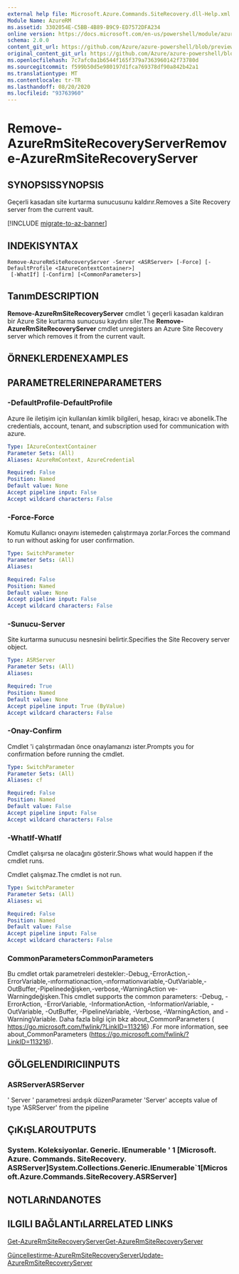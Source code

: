 ```yaml
---
external help file: Microsoft.Azure.Commands.SiteRecovery.dll-Help.xml
Module Name: AzureRM
ms.assetid: 3302054E-C5BB-4B89-B9C9-ED7572DFA234
online version: https://docs.microsoft.com/en-us/powershell/module/azurerm.siterecovery/remove-azurermsiterecoveryserver
schema: 2.0.0
content_git_url: https://github.com/Azure/azure-powershell/blob/preview/src/ResourceManager/SiteRecovery/Commands.SiteRecovery/help/Remove-AzureRmSiteRecoveryServer.md
original_content_git_url: https://github.com/Azure/azure-powershell/blob/preview/src/ResourceManager/SiteRecovery/Commands.SiteRecovery/help/Remove-AzureRmSiteRecoveryServer.md
ms.openlocfilehash: 7c7afc0a1b6544f165f379a7363960142f73780d
ms.sourcegitcommit: f599b50d5e980197d1fca769378df90a842b42a1
ms.translationtype: MT
ms.contentlocale: tr-TR
ms.lasthandoff: 08/20/2020
ms.locfileid: "93763960"
---
```

# <span data-ttu-id="6ea12-101">Remove-AzureRmSiteRecoveryServer</span><span class="sxs-lookup"><span data-stu-id="6ea12-101">Remove-AzureRmSiteRecoveryServer</span></span>

## <span data-ttu-id="6ea12-102">SYNOPSIS</span><span class="sxs-lookup"><span data-stu-id="6ea12-102">SYNOPSIS</span></span>
<span data-ttu-id="6ea12-103">Geçerli kasadan site kurtarma sunucusunu kaldırır.</span><span class="sxs-lookup"><span data-stu-id="6ea12-103">Removes a Site Recovery server from the current vault.</span></span>

[!INCLUDE [migrate-to-az-banner](../../includes/migrate-to-az-banner.md)]

## <span data-ttu-id="6ea12-104">INDEKI</span><span class="sxs-lookup"><span data-stu-id="6ea12-104">SYNTAX</span></span>

```
Remove-AzureRmSiteRecoveryServer -Server <ASRServer> [-Force] [-DefaultProfile <IAzureContextContainer>]
 [-WhatIf] [-Confirm] [<CommonParameters>]
```

## <span data-ttu-id="6ea12-105">Tanım</span><span class="sxs-lookup"><span data-stu-id="6ea12-105">DESCRIPTION</span></span>
<span data-ttu-id="6ea12-106">**Remove-AzureRmSiteRecoveryServer** cmdlet 'i geçerli kasadan kaldıran bir Azure Site kurtarma sunucusu kaydını siler.</span><span class="sxs-lookup"><span data-stu-id="6ea12-106">The **Remove-AzureRmSiteRecoveryServer** cmdlet unregisters an Azure Site Recovery server which removes it from the current vault.</span></span>

## <span data-ttu-id="6ea12-107">ÖRNEKLERDEN</span><span class="sxs-lookup"><span data-stu-id="6ea12-107">EXAMPLES</span></span>

## <span data-ttu-id="6ea12-108">PARAMETRELERINE</span><span class="sxs-lookup"><span data-stu-id="6ea12-108">PARAMETERS</span></span>

### <span data-ttu-id="6ea12-109">-DefaultProfile</span><span class="sxs-lookup"><span data-stu-id="6ea12-109">-DefaultProfile</span></span>
<span data-ttu-id="6ea12-110">Azure ile iletişim için kullanılan kimlik bilgileri, hesap, kiracı ve abonelik.</span><span class="sxs-lookup"><span data-stu-id="6ea12-110">The credentials, account, tenant, and subscription used for communication with azure.</span></span>

```yaml
Type: IAzureContextContainer
Parameter Sets: (All)
Aliases: AzureRmContext, AzureCredential

Required: False
Position: Named
Default value: None
Accept pipeline input: False
Accept wildcard characters: False
```

### <span data-ttu-id="6ea12-111">-Force</span><span class="sxs-lookup"><span data-stu-id="6ea12-111">-Force</span></span>
<span data-ttu-id="6ea12-112">Komutu Kullanıcı onayını istemeden çalıştırmaya zorlar.</span><span class="sxs-lookup"><span data-stu-id="6ea12-112">Forces the command to run without asking for user confirmation.</span></span>

```yaml
Type: SwitchParameter
Parameter Sets: (All)
Aliases: 

Required: False
Position: Named
Default value: None
Accept pipeline input: False
Accept wildcard characters: False
```

### <span data-ttu-id="6ea12-113">-Sunucu</span><span class="sxs-lookup"><span data-stu-id="6ea12-113">-Server</span></span>
<span data-ttu-id="6ea12-114">Site kurtarma sunucusu nesnesini belirtir.</span><span class="sxs-lookup"><span data-stu-id="6ea12-114">Specifies the Site Recovery server object.</span></span>

```yaml
Type: ASRServer
Parameter Sets: (All)
Aliases: 

Required: True
Position: Named
Default value: None
Accept pipeline input: True (ByValue)
Accept wildcard characters: False
```

### <span data-ttu-id="6ea12-115">-Onay</span><span class="sxs-lookup"><span data-stu-id="6ea12-115">-Confirm</span></span>
<span data-ttu-id="6ea12-116">Cmdlet 'i çalıştırmadan önce onaylamanızı ister.</span><span class="sxs-lookup"><span data-stu-id="6ea12-116">Prompts you for confirmation before running the cmdlet.</span></span>

```yaml
Type: SwitchParameter
Parameter Sets: (All)
Aliases: cf

Required: False
Position: Named
Default value: False
Accept pipeline input: False
Accept wildcard characters: False
```

### <span data-ttu-id="6ea12-117">-WhatIf</span><span class="sxs-lookup"><span data-stu-id="6ea12-117">-WhatIf</span></span>
<span data-ttu-id="6ea12-118">Cmdlet çalışırsa ne olacağını gösterir.</span><span class="sxs-lookup"><span data-stu-id="6ea12-118">Shows what would happen if the cmdlet runs.</span></span>

<span data-ttu-id="6ea12-119">Cmdlet çalışmaz.</span><span class="sxs-lookup"><span data-stu-id="6ea12-119">The cmdlet is not run.</span></span>

```yaml
Type: SwitchParameter
Parameter Sets: (All)
Aliases: wi

Required: False
Position: Named
Default value: False
Accept pipeline input: False
Accept wildcard characters: False
```

### <span data-ttu-id="6ea12-120">CommonParameters</span><span class="sxs-lookup"><span data-stu-id="6ea12-120">CommonParameters</span></span>
<span data-ttu-id="6ea12-121">Bu cmdlet ortak parametreleri destekler:-Debug,-ErrorAction,-ErrorVariable,-ınformationaction,-ınformationvariable,-OutVariable,-OutBuffer,-Pipelinedeğişken,-verbose,-WarningAction ve-Warningdeğişken.</span><span class="sxs-lookup"><span data-stu-id="6ea12-121">This cmdlet supports the common parameters: -Debug, -ErrorAction, -ErrorVariable, -InformationAction, -InformationVariable, -OutVariable, -OutBuffer, -PipelineVariable, -Verbose, -WarningAction, and -WarningVariable.</span></span> <span data-ttu-id="6ea12-122">Daha fazla bilgi için bkz about_CommonParameters ( https://go.microsoft.com/fwlink/?LinkID=113216) .</span><span class="sxs-lookup"><span data-stu-id="6ea12-122">For more information, see about_CommonParameters (https://go.microsoft.com/fwlink/?LinkID=113216).</span></span>

## <span data-ttu-id="6ea12-123">GÖLGELENDIRICI</span><span class="sxs-lookup"><span data-stu-id="6ea12-123">INPUTS</span></span>

### <span data-ttu-id="6ea12-124">ASRServer</span><span class="sxs-lookup"><span data-stu-id="6ea12-124">ASRServer</span></span>
<span data-ttu-id="6ea12-125">' Server ' parametresi ardışık düzen</span><span class="sxs-lookup"><span data-stu-id="6ea12-125">Parameter 'Server' accepts value of type 'ASRServer' from the pipeline</span></span>

## <span data-ttu-id="6ea12-126">ÇıKıŞLAR</span><span class="sxs-lookup"><span data-stu-id="6ea12-126">OUTPUTS</span></span>

### <span data-ttu-id="6ea12-127">System. Koleksiyonlar. Generic. IEnumerable ' 1 [Microsoft. Azure. Commands. SiteRecovery. ASRServer]</span><span class="sxs-lookup"><span data-stu-id="6ea12-127">System.Collections.Generic.IEnumerable\`1[Microsoft.Azure.Commands.SiteRecovery.ASRServer]</span></span>

## <span data-ttu-id="6ea12-128">NOTLARıNDA</span><span class="sxs-lookup"><span data-stu-id="6ea12-128">NOTES</span></span>

## <span data-ttu-id="6ea12-129">ILGILI BAĞLANTıLAR</span><span class="sxs-lookup"><span data-stu-id="6ea12-129">RELATED LINKS</span></span>

[<span data-ttu-id="6ea12-130">Get-AzureRmSiteRecoveryServer</span><span class="sxs-lookup"><span data-stu-id="6ea12-130">Get-AzureRmSiteRecoveryServer</span></span>](./Get-AzureRmSiteRecoveryServer.md)

[<span data-ttu-id="6ea12-131">Güncelleştirme-AzureRmSiteRecoveryServer</span><span class="sxs-lookup"><span data-stu-id="6ea12-131">Update-AzureRmSiteRecoveryServer</span></span>](./Update-AzureRmSiteRecoveryServer.md)
